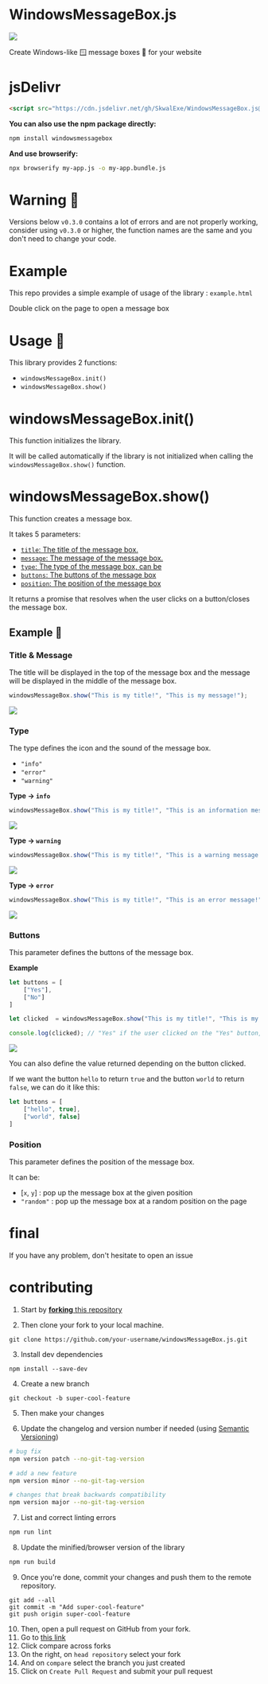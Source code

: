 # WindowsMessageBox.js

![](images/banner.png)

Create Windows-like 🪟 message boxes 💬 for your website

# jsDelivr

```html
<script src="https://cdn.jsdelivr.net/gh/SkwalExe/WindowsMessageBox.js@v0.3.0/dist/windowsMessageBox.min.js"></script>
```

**You can also use the npm package directly:**

```bash
npm install windowsmessagebox
```

**And use browserify:**

```bash
npx browserify my-app.js -o my-app.bundle.js
```

# Warning 🚨

Versions below `v0.3.0` contains a lot of errors and are not properly working, consider using `v0.3.0` or higher, the function names are the same and you don't need to change your code.

# Example

This repo provides a simple example of usage of the library : `example.html`

Double click on the page to open a message box

# Usage 📝

This library provides 2 functions: 

- `windowsMessageBox.init()`
- `windowsMessageBox.show()`
  
# windowsMessageBox.init()

This function initializes the library.

It will be called automatically if the library is not initialized when calling the `windowsMessageBox.show()` function.

# windowsMessageBox.show()

This function creates a message box.

It takes 5 parameters:

- [`title`: The title of the message box.](#title--message)
- [`message`: The message of the message box.](#title--message)
- [`type`: The type of the message box, can be](#type)
- [`buttons`: The buttons of the message box](#buttons)
- [`position`: The position of the message box](#position)

It returns a promise that resolves when the user clicks on a button/closes the message box.

## Example 📝

### **Title & Message**

The title will be displayed in the top of the message box and the message will be displayed in the middle of the message box.

```js
windowsMessageBox.show("This is my title!", "This is my message!");
```

![](images/1.png)

### **Type**

The type defines the icon and the sound of the message box.

- `"info"`
- `"error"`
- `"warning"`

**Type -> `info`**

```js
windowsMessageBox.show("This is my title!", "This is an information message!", "info");
```

![](images/info.png)

**Type -> `warning`**

```js
windowsMessageBox.show("This is my title!", "This is a warning message!", "warning");
```

![](images/warning.png)

**Type -> `error`**

```js
windowsMessageBox.show("This is my title!", "This is an error message!", "error");
```

![](images/error.png)

### **Buttons**

This parameter defines the buttons of the message box.

**Example**

```js
let buttons = [
    ["Yes"],
    ["No"]
]

let clicked  = windowsMessageBox.show("This is my title!", "This is my message!", "info", buttons);

console.log(clicked); // "Yes" if the user clicked on the "Yes" button, "No" if the user clicked on the "No" button
```

![](images/2.png)

You can also define the value returned depending on the button clicked.

If we want the button `hello` to return `true` and the button `world` to return `false`, we can do it like this:

```js
let buttons = [
    ["hello", true],
    ["world", false]
]
```

### **Position**

This parameter defines the position of the message box.

It can be: 

- [`x`, `y`] : pop up the message box at the given position
- `"random"` : pop up the message box at a random position on the page

# final

If you have any problem, don't hesitate to open an issue

# contributing

1. Start by [**forking** this repository](https://github.com/SkwalExe/windowsMessageBox.js/fork)

2. Then clone your fork to your local machine.
  ```git
  git clone https://github.com/your-username/windowsMessageBox.js.git
  ```

3. Install dev dependencies
  ```npm
  npm install --save-dev
   ```

4. Create a new branch
  ```git
  git checkout -b super-cool-feature
  ```

5. Then make your changes

6. Update the changelog and version number if needed (using [Semantic Versioning](https://semver.org)) 
  ```bash
  # bug fix
  npm version patch --no-git-tag-version

  # add a new feature 
  npm version minor --no-git-tag-version
  
  # changes that break backwards compatibility
  npm version major --no-git-tag-version
  ```

7. List and correct linting errors
  ```bash
  npm run lint
  ```

8. Update the minified/browser version of the library
  ```bash
  npm run build
  ```

9. Once you're done, commit your changes and push them to the remote repository.
  ```git
  git add --all
  git commit -m "Add super-cool-feature"
  git push origin super-cool-feature
  ```

10. Then, open a pull request on GitHub from your fork.
   1. Go to [this link](https://github.com/SkwalExe/windowsMessageBox.js/compare/)
   2. Click compare across forks
   3. On the right, on `head repository` select your fork
   4. And on `compare` select the branch you just created
   5. Click on `Create Pull Request` and submit your pull request

<a href="https://github.com/SkwalExe#ukraine"><img src="https://raw.githubusercontent.com/SkwalExe/SkwalExe/main/ukraine.jpg" width="100%" height="15px" /></a>